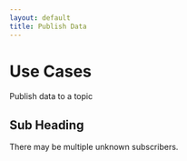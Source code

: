 ```yaml
---
layout: default
title: Publish Data
---
```


# Use Cases

Publish data to a topic

## Sub Heading

There may be multiple unknown subscribers. 

